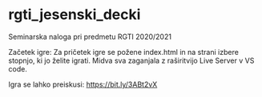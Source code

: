 # rgti_jesenski_decki
Seminarska naloga pri predmetu RGTI 2020/2021

Začetek igre:
Za pričetek igre se požene index.html in na strani izbere stopnjo, ki jo želite igrati. Midva sva zaganjala z raširitvijo Live Server v VS code.

Igra se lahko preiskusi:
https://bit.ly/3ABt2vX
